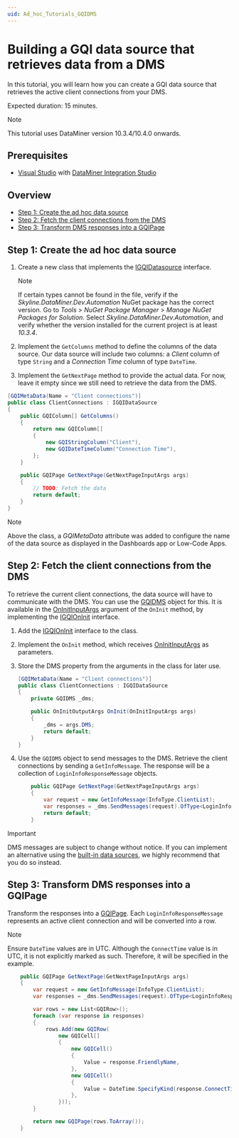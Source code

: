 ```yaml
---
uid: Ad_hoc_Tutorials_GQIDMS
---
```


# Building a GQI data source that retrieves data from a DMS

In this tutorial, you will learn how you can create a GQI data source that retrieves the active client connections from your DMS.

Expected duration: 15 minutes.

> [!NOTE]
> This tutorial uses DataMiner version 10.3.4/10.4.0 onwards.

## Prerequisites

- [Visual Studio](https://visualstudio.microsoft.com/downloads/) with [DataMiner Integration Studio](xref:Installing_and_configuring_DataMiner_Integration_Studio)

## Overview

- [Step 1: Create the ad hoc data source](#step-1-create-the-ad-hoc-data-source)
- [Step 2: Fetch the client connections from the DMS](#step-2-fetch-the-client-connections-from-the-dms)
- [Step 3: Transform DMS responses into a GQIPage](#step-3-transform-dms-responses-into-a-gqipage)

## Step 1: Create the ad hoc data source

1. Create a new class that implements the [IGQIDatasource](xref:GQI_IGQIDataSource) interface.

    > [!NOTE]
    > If certain types cannot be found in the file, verify if the *Skyline.DataMiner.Dev.Automation* NuGet package has the correct version. Go to *Tools* > *NuGet Package Manager* > *Manage NuGet Packages for Solution*. Select *Skyline.DataMiner.Dev.Automation*, and verify whether the version installed for the current project is at least *10.3.4*.

1. Implement the `GetColumns` method to define the columns of the data source. Our data source will include two columns: a *Client* column of  type `String` and a *Connection Time* column of type `DateTime`.

1. Implement the `GetNextPage` method to provide the actual data. For now, leave it empty since we still need to retrieve the data from the DMS.

```csharp
[GQIMetaData(Name = "Client connections")]
public class ClientConnections : IGQIDataSource
{
    public GQIColumn[] GetColumns()
    {
        return new GQIColumn[]
        {
            new GQIStringColumn("Client"),
            new GQIDateTimeColumn("Connection Time"),
        };
    }

    public GQIPage GetNextPage(GetNextPageInputArgs args)
    {
        // TODO: Fetch the data
        return default;
    }
}
```

> [!NOTE]
> Above the class, a *GQIMetaData* attribute was added to configure the name of the data source as displayed in the Dashboards app or Low-Code Apps.

## Step 2: Fetch the client connections from the DMS

To retrieve the current client connections, the data source will have to communicate with the DMS. You can use the [GQIDMS](xref:GQI_GQIDMS) object for this. It is available in the [OnInitInputArgs](xref:GQI_OnInitInputArgs) argument of the `OnInit` method, by implementing the [IGQIOnInit](xref:GQI_IGQIOnInit) interface.

1. Add the [IGQIOnInit](xref:GQI_IGQIOnInit) interface to the class.

1. Implement the `OnInit` method, which receives [OnInitInputArgs](xref:GQI_OnInitInputArgs) as parameters. 

1. Store the DMS property from the arguments in the class for later use.

    ```csharp
    [GQIMetaData(Name = "Client connections")]
    public class ClientConnections : IGQIDataSource
    {
        private GQIDMS _dms;

        public OnInitOutputArgs OnInit(OnInitInputArgs args)
        {
            _dms = args.DMS;
            return default;
        }
    }
    ```

1. Use the `GQIDMS` object to send messages to the DMS. Retrieve the client connections by sending a `GetInfoMessage`. The response will be a collection of `LoginInfoResponseMessage` objects.

    ```csharp
        public GQIPage GetNextPage(GetNextPageInputArgs args)
        {
            var request = new GetInfoMessage(InfoType.ClientList);
            var responses = _dms.SendMessages(request).OfType<LoginInfoResponseMessage>();
            return default;
        }
    ```

> [!IMPORTANT]
> DMS messages are subject to change without notice. If you can implement an alternative using the [built-in data sources](xref:Query_data_sources), we highly recommend that you do so instead.

## Step 3: Transform DMS responses into a GQIPage

Transform the responses into a [GQIPage](xref:GQI_GQIPage). Each `LoginInfoResponseMessage` represents an active client connection and will be converted into a row.

> [!NOTE]
> Ensure `DateTime` values are in UTC. Although the `ConnectTime` value is in UTC, it is not explicitly marked as such. Therefore, it will be specified in the example.

```csharp
    public GQIPage GetNextPage(GetNextPageInputArgs args)
    {
        var request = new GetInfoMessage(InfoType.ClientList);
        var responses = _dms.SendMessages(request).OfType<LoginInfoResponseMessage>();

        var rows = new List<GQIRow>();
        foreach (var response in responses)
        {
            rows.Add(new GQIRow(
                new GQICell[]
                {
                    new GQICell()
                    {
                        Value = response.FriendlyName,
                    },
                    new GQICell()
                    {
                        Value = DateTime.SpecifyKind(response.ConnectTime, DateTimeKind.Utc),
                    },
                }));
        }

        return new GQIPage(rows.ToArray());
    }
```